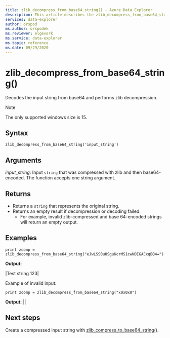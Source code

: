 ```yaml
---
title: zlib_decompress_from_base64_string() - Azure Data Explorer 
description: This article describes the zlib_decompress_from_base64_string() command in Azure Data Explorer.
services: data-explorer
author: orspod
ms.author: orspodek
ms.reviewer: elgevork
ms.service: data-explorer
ms.topic: reference
ms.date: 09/29/2020
---
```

# zlib_decompress_from_base64_string()

Decodes the input string from base64 and performs zlib decompression.

> [!NOTE]
> The only supported windows size is 15.

## Syntax

`zlib_decompress_from_base64_string('input_string')`

## Arguments

*input_string*: Input `string` that was compressed with zlib and then base64-encoded. The function accepts one string argument.

## Returns

* Returns a `string` that represents the original string. 
* Returns an empty result if decompression or decoding failed. 
    * For example, invalid zlib-compressed and base 64-encoded strings will return an empty output.

## Examples

```apl
print zcomp = zlib_decompress_from_base64_string("eJwLSS0uUSguKcrMS1cwNDIGACxqBQ4=")
```

**Output:**

|Test string 123|

Example of invalid input:

```apl
print zcomp = zlib_decompress_from_base64_string("x0x0x0")
```

**Output:**
||

## Next steps

Create a compressed input string with [zlib_compress_to_base64_string()](zlib-base64-compress.md).